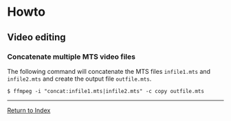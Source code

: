 # Howto

## Video editing

### Concatenate multiple MTS video files

The following command will concatenate the MTS files `infile1.mts` and `infile2.mts` and create the output file `outfile.mts`.

```console
$ ffmpeg -i "concat:infile1.mts|infile2.mts" -c copy outfile.mts
```

---
[Return to Index](../README.md)
